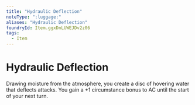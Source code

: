 ```yaml
---
title: "Hydraulic Deflection"
noteType: ":luggage:"
aliases: "Hydraulic Deflection"
foundryId: Item.ggxDnLUWEJDv2z06
tags:
  - Item
---
```


# Hydraulic Deflection

Drawing moisture from the atmosphere, you create a disc of hovering water that deflects attacks. You gain a +1 circumstance bonus to AC until the start of your next turn.
